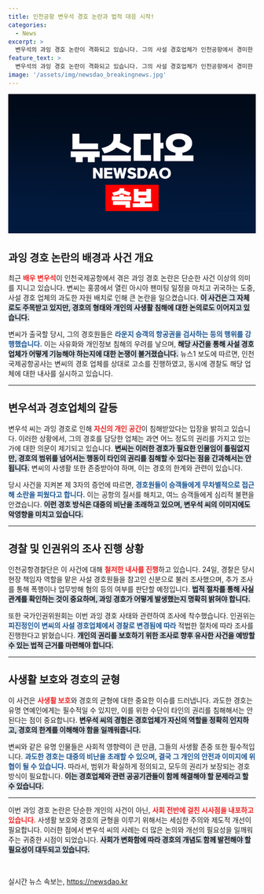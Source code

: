 ```yaml
---
title: 인천공항 변우석 경호 논란과 법적 대응 시작!
categories:
  - News
excerpt: >
  변우석의 과잉 경호 논란이 격화되고 있습니다. 그의 사설 경호업체가 인천공항에서 경미한 공항 사유화 사건에 연루되며, 경찰과 인권위 조사가 착수되었습니다. 이번 사건의 전모가 궁금하다면 클릭하세요!
feature_text: >
  변우석의 과잉 경호 논란이 격화되고 있습니다. 그의 사설 경호업체가 인천공항에서 경미한 공항 사유화 사건에 연루되며, 경찰과 인권위 조사가 착수되었습니다. 이번 사건의 전모가 궁금하다면 클릭하세요!
image: '/assets/img/newsdao_breakingnews.jpg'
---
```


<p><img src="/assets/img/newsdao_breakingnews.jpg" alt="ranknews 속보" /></p>

<h2 data-ke-size="size26">과잉 경호 논란의 배경과 사건 개요</h2>

<p data-ke-size="size16">최근 <b><span style="color: #ee2323;">배우 변우석</span></b>이 인천국제공항에서 겪은 과잉 경호 논란은 단순한 사건 이상의 의미를 지니고 있습니다. 변씨는 홍콩에서 열린 아시아 팬미팅 일정을 마치고 귀국하는 도중, 사설 경호 업체의 과도한 자원 배치로 인해 큰 논란을 일으켰습니다. <b><span style="background-color: #21538527;">이 사건은 그 자체로도 주목받고 있지만, 경호의 형태와 개인의 사생활 침해에 대한 논의로도 이어지고 있습니다.</span></b></p>

<p data-ke-size="size16">변씨가 출국할 당시, 그의 경호원들은 <b><span style="color: #1a5490;">라운지 승객의 항공권을 검사하는 등의 행위를 강행했습니다.</span></b> 이는 사유화와 개인정보 침해의 우려를 낳으며, <b><span style="background-color: #21538527;">해당 사건을 통해 사설 경호업체가 어떻게 기능해야 하는지에 대한 논쟁이 불거졌습니다.</span></b> 뉴스1 보도에 따르면, 인천국제공항공사는 변씨의 경호 업체를 상대로 고소를 진행하였고, 동시에 경찰도 해당 업체에 대한 내사를 실시하고 있습니다.</p>

<hr>

<h2 data-ke-size="size26">변우석과 경호업체의 갈등</h2>

<p data-ke-size="size16">변우석 씨는 과잉 경호로 인해 <b><span style="color: #ee2323;">자신의 개인 공간</span></b>이 침해받았다는 입장을 밝히고 있습니다. 이러한 상황에서, 그의 경호를 담당한 업체는 과연 어느 정도의 권리를 가지고 있는가에 대한 의문이 제기되고 있습니다. <b><span style="background-color: #21538527;">변씨는 이러한 경호가 필요한 인물임이 틀림없지만, 경호의 범위를 넘어서는 행동이 타인의 권리를 침해할 수 있다는 점을 간과해서는 안 됩니다.</span></b> 변씨의 사생활 또한 존중받아야 하며, 이는 경호의 한계와 관련이 있습니다.</p>

<p data-ke-size="size16">당시 사건을 지켜본 제 3자의 증언에 따르면, <b><span style="color: #1a5490;">경호원들이 승객들에게 무차별적으로 접근해 소란을 피웠다고 합니다.</span></b> 이는 공항의 질서를 해치고, 여느 승객들에게 심리적 불편을 안겼습니다. <b><span style="background-color: #21538527;">이런 경호 방식은 대중의 비난을 초래하고 있으며, 변우석 씨의 이미지에도 악영향을 미치고 있습니다.</span></b></p>

<hr>

<h2 data-ke-size="size26">경찰 및 인권위의 조사 진행 상황</h2>

<p data-ke-size="size16">인천공항경찰단은 이 사건에 대해 <b><span style="color: #ee2323;">철저한 내사를 진행</span></b>하고 있습니다. 24일, 경찰은 당시 현장 책임자 역할을 맡은 사설 경호원들을 참고인 신분으로 불러 조사했으며, 추가 조사를 통해 폭행이나 업무방해 혐의 등의 여부를 판단할 예정입니다. <b><span style="background-color: #21538527;">법적 절차를 통해 사실관계를 확인하는 것이 중요하며, 과잉 경호가 어떻게 발생했는지 명확히 밝혀야 합니다.</span></b></p>

<p data-ke-size="size16">또한 국가인권위원회는 이번 과잉 경호 사태와 관련하여 조사에 착수했습니다. 인권위는 <b><span style="color: #1a5490;">피진정인이 변씨의 사설 경호업체에서 경찰로 변경됨에 따라</span></b> 적법한 절차에 따라 조사를 진행한다고 밝혔습니다. <b><span style="background-color: #21538527;">개인의 권리를 보호하기 위한 조사로 향후 유사한 사건을 예방할 수 있는 법적 근거를 마련해야 합니다.</span></b></p>

<hr>

<h2 data-ke-size="size26">사생활 보호와 경호의 균형</h2>

<p data-ke-size="size16">이 사건은 <b><span style="color: #ee2323;">사생활 보호</span></b>와 경호의 균형에 대한 중요한 이슈를 드러냅니다. 과도한 경호는 유명 연예인에게는 필수적일 수 있지만, 이를 위한 수단이 타인의 권리를 침해해서는 안 된다는 점이 중요합니다. <b><span style="background-color: #21538527;">변우석 씨의 경험은 경호업체가 자신의 역할을 정확히 인지하고, 경호의 한계를 이해해야 함을 일깨워줍니다.</span></b></p>

<p data-ke-size="size16">변씨와 같은 유명 인물들은 사회적 영향력이 큰 만큼, 그들의 사생활 존중 또한 필수적입니다. <b><span style="color: #1a5490;">과도한 경호는 대중의 비난을 초래할 수 있으며, 결국 그 개인의 안전과 이미지에 위협이 될 수 있습니다.</span></b> 따라서, 범위가 확실하게 정의되고, 모두의 권리가 보장되는 경호 방식이 필요합니다. <b><span style="background-color: #21538527;">이는 경호업체와 관련 공공기관들이 함께 해결해야 할 문제라고 할 수 있습니다.</span></b></p>

<hr>

<p data-ke-size="size16">이번 과잉 경호 논란은 단순한 개인의 사건이 아닌, <b><span style="color: #ee2323;">사회 전반에 걸친 시사점을 내포하고 있습니다.</span></b> 사생활 보호와 경호의 균형을 이루기 위해서는 세심한 주의와 제도적 개선이 필요합니다. 이러한 점에서 변우석 씨의 사례는 더 많은 논의와 개선의 필요성을 일깨워 주는 귀중한 시점이 되었습니다. <b><span style="background-color: #21538527;">사회가 변화함에 따라 경호의 개념도 함께 발전해야 할 필요성이 대두되고 있습니다.</span></b></p>

<p data-ke-size="size16">&nbsp;</p>
실시간 뉴스 속보는, <a href="https://newsdao.kr" rel="dofollow">https://newsdao.kr</a>


